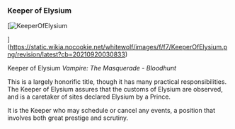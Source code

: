 ### Keeper of Elysium[](https://auth.fandom.com/signin?redirect=https%3A%2F%2Fwhitewolf.fandom.com%2Fwiki%2FElysium_%28VTM%29%3Fveaction%3Dedit%26section%3D2&uselang=en "Sign in to edit")

[![KeeperOfElysium](https://static.wikia.nocookie.net/whitewolf/images/f/f7/KeeperOfElysium.png/revision/latest/scale-to-width-down/200?cb=20210920030833)

](https://static.wikia.nocookie.net/whitewolf/images/f/f7/KeeperOfElysium.png/revision/latest?cb=20210920030833)

Keeper of Elysium _Vampire: The Masquerade - Bloodhunt_

This is a largely honorific title, though it has many practical responsibilities. The Keeper of Elysium assures that the customs of Elysium are observed, and is a caretaker of sites declared Elysium by a Prince.

It is the Keeper who may schedule or cancel any events, a position that involves both great prestige and scrutiny.